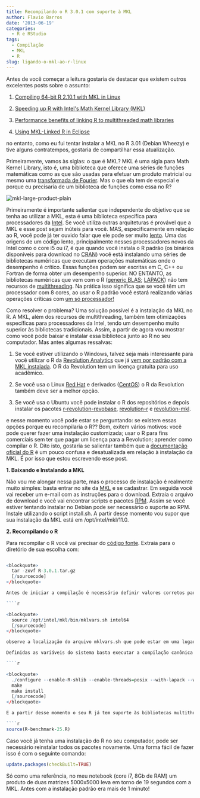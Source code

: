 ```yaml
---
title: Recompilando o R 3.0.1 com suporte à MKL
author: Flavio Barros
date: '2013-06-19'
categories:
  - R e RStudio
tags:
  - Compilação
  - MKL
  - R
slug: ligando-o-mkl-ao-r-linux
---
```


Antes de você começar a leitura gostaria de destacar que existem outros excelentes posts sobre o assunto:

1. [Compiling 64-bit R 2.10.1 with MKL in Linux](http://www.r-bloggers.com/compiling-64-bit-r-2-10-1-with-mkl-in-linux/)

2. [Speeding up R with Intel's Math Kernel Library (MKL)](http://www.r-bloggers.com/speeding-up-r-with-intels-math-kernel-library-mkl/)

3. [Performance benefits of linking R to multithreaded math libraries](http://blog.revolutionanalytics.com/2010/06/performance-benefits-of-multithreaded-r.html)

4. [Using MKL-Linked R in Eclipse](http://www.r-bloggers.com/using-mkl-linked-r-in-eclipse/)

no entanto, como eu fui tentar instalar a MKL no R 3.01 (Debian Wheezy) e tive alguns contratempos, gostaria de compartilhar essa atualização.

Primeiramente, vamos às siglas: o que é MKL? MKL é uma sigla para Math Kernel Library, isto é, uma biblioteca que oferece uma séries de funções matemáticas como as que são usadas para efetuar um produto matricial ou mesmo uma [transformada de Fourier](http://feeds.feedburner.com/FlavioBarrosR-bloggers). Mas o que ela tem de especial e porque eu precisaria de um biblioteca de funções como essa no R?

![mkl-large-product-plain](http://www.flaviobarros.net/wp-content/uploads/2013/06/mkl-large-product-plain.png)

Primeiramente é importante salientar que independente do objetivo que se tenha ao utilizar a MKL, esta é uma biblioteca específica para processadores da [Intel](http://software.intel.com/en-us/intel-mkl). Se você utiliza outras arquiteturas é provável que a MKL e esse post sejam inúteis para você. MAS, especificamente em relação ao R, você pode já ter ouvido falar que ele pode ser muito [lento](http://www.r-bloggers.com/how-slow-is-r-really/). Uma das origens de um código lento, principalmente nesses processadores novos da Intel como o core i5 ou i7, é que quando você instala o R padrão (os binários disponíveis para download no [CRAN](http://www.r-project.org/)) você está instalando uma séries de bibliotecas numéricas que executam operações matemáticas onde o desempenho é crítico. Essas funções podem ser escritas em C, C++ ou Fortran de forma obter um desempenho superior. NO ENTANTO, as bibliotecas numéricas que vem com o R ([generic BLAS](http://en.wikipedia.org/wiki/Basic_Linear_Algebra_Subprograms); [LAPACK](http://en.wikipedia.org/wiki/LAPACK)) não tem recursos de [multithreading](http://en.wikipedia.org/wiki/Multithreading_(software)#Multithreading). Na prática isso significa que se você têm um processador com 8 cores, ao usar o R padrão você estará realizando várias operações críticas com [um só processador!](http://www.r-bloggers.com/speeding-up-r-with-intels-math-kernel-library-mkl/)

Como resolver o problema? Uma solução possível é a instalação da MKL no R. A MKL, além dos recursos de multithreading, também tem otimizações específicas para processadores da Intel, tendo um desempenho muito superior às bibliotecas tradicionais. Assim, a partir de agora vou mostrar como você pode baixar e instalar essa biblioteca junto ao R no seu computador. Mas antes algumas ressalvas:

1) Se você estiver utilizando o Windows, talvez seja mais interessante para você utilizar o R da [Revolution Analytics](http://www.revolutionanalytics.com/) que já [vem por padrão com a MKL instalada](http://blog.revolutionanalytics.com/2010/06/performance-benefits-of-multithreaded-r.html). O R da Revolution tem um licença gratuita para uso acadêmico.

2) Se você usa o Linux [Red Hat](http://www.redhat.com/) e derivados ([CentOS](http://www.centos.org/)) o R da Revolution também deve ser a melhor opção.

3) Se você usa o Ubuntu você pode instalar o R dos repositórios e depois instalar os pacotes [r-revolution-revobase](http://packages.ubuntu.com/lucid/r-revolution-revobase), [revolution-r](http://packages.ubuntu.com/lucid/revolution-r) e [revolution-mkl](http://packages.ubuntu.com/lucid/revolution-mkl).

e nesse momento você pode estar se perguntando: se existem essas opções porque eu recompilaria o R?? Bom, exitem vários motivos: você pode querer fazer uma instalação customizada; usar o R para fins comerciais sem ter que pagar um licença para a Revolution; aprender como compilar o R. Dito isto, gostaria se salientar também que a [documentação oficial do R](http://cran.r-project.org/doc/manuals/R-admin.html#MKL) é um pouco confusa e desatualizada em relação à instalação da MKL. É por isso que estou escrevendo esse post.

**1. Baixando e Instalando a MKL**

Não vou me alongar nessa parte, mas o processo de instalação é realmente muito simples: basta entrar no site da [MKL](https://registrationcenter.intel.com/RegCenter/NComForm.aspx?ProductID=1461) e se cadastrar. Em seguida você vai receber um e-mail com as instruções para o download. Extraia o arquivo de download e você vai encontrar scripts e pacotes  [RPM](http://en.wikipedia.org/wiki/RPM_Package_Manager). Assim se você estiver tentando instalar no Debian pode ser necessário o suporte ao RPM. Instale utilizando o script install.sh. A partir desse momento vou supor que sua instalação da MKL está em /opt/intel/mkl/11.0.

**2. Recompilando o R**

Para recompilar o R você vai precisar do [código fonte](http://cran.r-project.org/src/base/R-3/R-3.0.1.tar.gz). Extraia para o diretório de sua escolha com:

````r

<blockquote>
  tar -zxvf R-3.0.1.tar.gz
  [/sourcecode]
</blockquote>

Antes de iniciar a compilação é necessário definir valores corretos para duas variáveis do sistema: MKLROOT e LD_LIBRARY_PATH, que pode ser feito de uma vez com o seguinte comando:

````r

<blockquote>
  source /opt/intel/mkl/bin/mklvars.sh intel64
  [/sourcecode]
</blockquote>

observe a localização do arquivo mklvars.sh que pode estar em uma lugar diferente dependendo da sua instalação da MKL.

Definidas as variáveis do sistema basta executar a compilação canônica no Linux, com ./configura && make && make install. O momento de "dizer" ao compilador onde está instalada a MKL e permitir que o R tenha acesso a ela é no ./configure. Assim:

````r

<blockquote>
  ./configure --enable-R-shlib --enable-threads=posix --with-lapack --with-blas="-fopenmp -m64 -I$MKLROOT/include -L$MKLROOT/lib/intel64 -lmkl_gf_lp64 -lmkl_gnu_thread -lmkl_core -lpthread -lm"
  make
  make install
  [/sourcecode]
</blockquote>

E a partir desse momento o seu R já tem suporte às bibliotecas multithreading da Intel. Para garantir que as bibliotecas estão instaladas corretamente rode este [script de benchmark](http://r.research.att.com/benchmarks/R-benchmark-25.R) antes e depois da instalação, e compare as diferenças.

````r
source(R-benchmark-25.R)
````

Caso você já tenha uma instalação do R no seu computador, pode ser necessário reinstalar todos os pacotes novamente. Uma forma fácil de fazer isso é com o seguinte comando:

````r
update.packages(checkBuilt=TRUE)
````

Só como uma referência, no meu notebook (core i7, 8Gb de RAM) um produto de duas matrizes 5000x5000 leva em torno de 19 segundos com a MKL. Antes com a instalação padrão era mais de 1 minuto!
